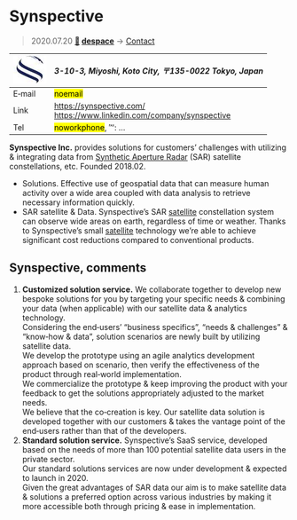 # Synspective
> 2020.07.20 **[🚀](../index/index.md) [despace](index.md)** → [Contact](contact.md)

|[![](f/contact/s/synspective_logo1_thumb.jpg)](f/contact/s/synspective_logo1.png)|*3-10-3, Miyoshi, Koto City, 〒135-0022 Tokyo, Japan*|
|:--|:--|
|E‑mail| <mark>noemail</mark> |
|Link| <https://synspective.com/><br> <https://www.linkedin.com/company/synspective> |
|Tel| <mark>noworkphone</mark>, ℻: … |

**Synspective Inc.** provides solutions for customers’ challenges with utilizing & integrating data from [Synthetic Aperture Radar](sar.md) (SAR) satellite constellations, etc. Founded 2018.02.

   - Solutions. Effective use of geospatial data that can measure human activity over a wide area coupled with data analysis to retrieve necessary information quickly.
   - SAR satellite & Data. Synspective’s SAR [satellite](sc.md) constellation system can observe wide areas on earth, regardless of time or weather. Thanks to Synspective’s small [satellite](sc.md) technology we’re able to achieve significant cost reductions compared to conventional products.

<p style="page-break-after:always"> </p>

## Synspective, comments

   1. **Customized solution service.** We collaborate together to develop new bespoke solutions for you by targeting your specific needs & combining your data (when applicable) with our satellite data & analytics technology.<br> Considering the end‑users’ “business specifics”, “needs & challenges” & “know‑how & data”, solution scenarios are newly built by utilizing satellite data.<br> We develop the prototype using an agile analytics development approach based on scenario, then verify the effectiveness of the product through real‑world implementation.<br> We commercialize the prototype & keep improving the product with your feedback to get the solutions appropriately adjusted to the market needs.<br> We believe that the co‑creation is key. Our satellite data solution is developed together with our customers & takes the vantage point of the end‑users rather than that of the developers.
   1. **Standard solution service.** Synspective’s SaaS service, developed based on the needs of more than 100 potential satellite data users in the private sector.<br> Our standard solutions services are now under development & expected to launch in 2020.<br> Given the great advantages of SAR data our aim is to make satellite data & solutions a preferred option across various industries by making it more accessible both through pricing & ease in implementation.
